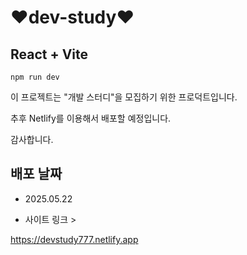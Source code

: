 # ❤️dev-study❤️

## React + Vite

```
npm run dev
```

이 프로젝트는 "개발 스터디"을 모집하기 위한 프로덕트입니다.

추후 Netlify를 이용해서 배포할 예정입니다.

감사합니다.

## 배포 날짜

- 2025.05.22

- 사이트 링크 >

https://devstudy777.netlify.app
